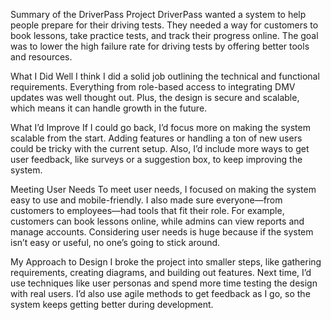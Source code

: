 Summary of the DriverPass Project
DriverPass wanted a system to help people prepare for their driving tests. They needed a way for customers to book lessons, take practice tests, and track their progress online. The goal was to lower the high failure rate for driving tests by offering better tools and resources.

What I Did Well
I think I did a solid job outlining the technical and functional requirements. Everything from role-based access to integrating DMV updates was well thought out. Plus, the design is secure and scalable, which means it can handle growth in the future.

What I’d Improve
If I could go back, I’d focus more on making the system scalable from the start. Adding features or handling a ton of new users could be tricky with the current setup. Also, I’d include more ways to get user feedback, like surveys or a suggestion box, to keep improving the system.

Meeting User Needs
To meet user needs, I focused on making the system easy to use and mobile-friendly. I also made sure everyone—from customers to employees—had tools that fit their role. For example, customers can book lessons online, while admins can view reports and manage accounts. Considering user needs is huge because if the system isn’t easy or useful, no one’s going to stick around.

My Approach to Design
I broke the project into smaller steps, like gathering requirements, creating diagrams, and building out features. Next time, I’d use techniques like user personas and spend more time testing the design with real users. I’d also use agile methods to get feedback as I go, so the system keeps getting better during development.
